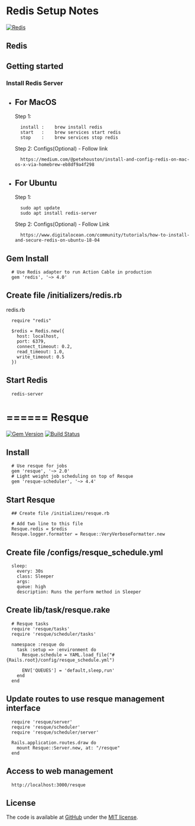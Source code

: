 Redis Setup Notes
========================

[![Redis][redis-image]][redis-link]

Redis
-----

## Getting started
### Install Redis Server
- For MacOS
  ---
  Step 1:
  ```
    install :    brew install redis
    start   :    brew services start redis
    stop    :    brew services stop redis
  ```
  Step 2: Configs(Optional) - Follow link
  ```
    https://medium.com/@petehouston/install-and-config-redis-on-mac-os-x-via-homebrew-eb8df9a4f298
  ```
- For Ubuntu
  ---
  Step 1:
  ```
    sudo apt update
    sudo apt install redis-server
  ```
  Step 2: Configs(Optional) - Follow Link
    ```
      https://www.digitalocean.com/community/tutorials/how-to-install-and-secure-redis-on-ubuntu-18-04
    ```
## Gem Install
  ```
    # Use Redis adapter to run Action Cable in production
    gem 'redis', '~> 4.0'
  ```
## Create file /initializers/redis.rb
  redis.rb
  ```
    require "redis"

    $redis = Redis.new({
      host: localhost,
      port: 6379,
      connect_timeout: 0.2,
      read_timeout: 1.0,
      write_timeout: 0.5
    })

  ```

## Start Redis
```
  redis-server
```
======
Resque
======

[![Gem Version](https://badge.fury.io/rb/resque.svg)](https://rubygems.org/gems/resque)
[![Build Status](https://travis-ci.org/resque/resque.svg)](https://travis-ci.org/resque/resque)

## Install
  ```
    # Use resque for jobs
    gem 'resque', '~> 2.0'
    # Light weight job scheduling on top of Resque
    gem 'resque-scheduler', '~> 4.4'

  ```
## Start Resque
  ```
    ## Create file /initializes/resque.rb

    # Add two line to this file
    Resque.redis = $redis
    Resque.logger.formatter = Resque::VeryVerboseFormatter.new

  ```
## Create file /configs/resque_schedule.yml
  ```
    sleep:
      every: 30s
      class: Sleeper
      args:
      queue: high
      description: Runs the perform method in Sleeper
  ```
## Create lib/task/resque.rake
  ```
    # Resque tasks
    require 'resque/tasks'
    require 'resque/scheduler/tasks'

    namespace :resque do
      task :setup => :environment do
        Resque.schedule = YAML.load_file("#{Rails.root}/config/resque_schedule.yml")

        ENV['QUEUES'] = 'default,sleep,run'
      end
    end
  ```

## Update routes to use resque management interface
  ```
    require 'resque/server'
    require 'resque/scheduler'
    require 'resque/scheduler/server'

    Rails.application.routes.draw do
      mount Resque::Server.new, at: "/resque"
    end
  ```

## Access to web management
  ```
    http://localhost:3000/resque
  ```

  ## License
  The code is available at [GitHub][home] under the [MIT license][license].

  [bps10]: https://github.com/bps10
  [gfm-api]: https://developer.github.com/v3/markdown/
  [glfm-api]: https://docs.gitlab.com/ee/api/markdown.html
  [hexatrope]: https://github.com/hexatrope
  [home]: https://github.com/revolunet/sublimetext-markdown-preview
  [hozaka]: https://github.com/hozaka
  [hadisfr]: https://github.com/hadisfr
  [issue]: https://github.com/facelessuser/MarkdownPreview/issues
  [license]: http://revolunet.mit-license.org
  [live-reload]: https://packagecontrol.io/packages/LiveReload
  [pymd]: https://github.com/Python-Markdown/markdown
  [pymdownx-docs]: http://facelessuser.github.io/pymdown-extensions/usage_notes/
  [tommi]: https://github.com/tommi
  [travis-image]: https://img.shields.io/travis/facelessuser/MarkdownPreview/master.svg
  [travis-link]: https://travis-ci.org/facelessuser/MarkdownPreview
  [pc-image]: https://img.shields.io/packagecontrol/dt/MarkdownPreview.svg
  [pc-link]: https://packagecontrol.io/packages/MarkdownPreview
  [license-image]: https://img.shields.io/badge/license-MIT-blue.svg
  [redis-image]: https://redis.io/images/redis-white.png
  [redis-link]: https://github.com/redis/redis-rb
